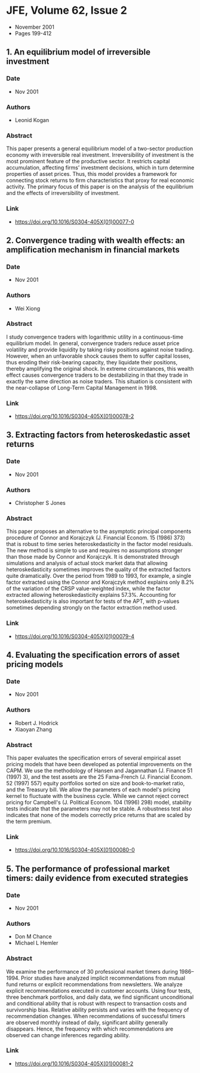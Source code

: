 # JFE, Volume 62, Issue 2
- November 2001
- Pages 199-412

## 1. An equilibrium model of irreversible investment
### Date
- Nov 2001
### Authors
- Leonid Kogan
### Abstract
This paper presents a general equilibrium model of a two-sector production economy with irreversible real investment. Irreversibility of investment is the most prominent feature of the productive sector. It restricts capital accumulation, affecting firms’ investment decisions, which in turn determine properties of asset prices. Thus, this model provides a framework for connecting stock returns to firm characteristics that proxy for real economic activity. The primary focus of this paper is on the analysis of the equilibrium and the effects of irreversibility of investment.
### Link
- https://doi.org/10.1016/S0304-405X(01)00077-0

## 2. Convergence trading with wealth effects: an amplification mechanism in financial markets
### Date
- Nov 2001
### Authors
- Wei Xiong
### Abstract
I study convergence traders with logarithmic utility in a continuous-time equilibrium model. In general, convergence traders reduce asset price volatility and provide liquidity by taking risky positions against noise trading. However, when an unfavorable shock causes them to suffer capital losses, thus eroding their risk-bearing capacity, they liquidate their positions, thereby amplifying the original shock. In extreme circumstances, this wealth effect causes convergence traders to be destabilizing in that they trade in exactly the same direction as noise traders. This situation is consistent with the near-collapse of Long-Term Capital Management in 1998.
### Link
- https://doi.org/10.1016/S0304-405X(01)00078-2

## 3. Extracting factors from heteroskedastic asset returns
### Date
- Nov 2001
### Authors
- Christopher S Jones
### Abstract
This paper proposes an alternative to the asymptotic principal components procedure of Connor and Korajczyk (J. Financial Econom. 15 (1986) 373) that is robust to time series heteroskedasticity in the factor model residuals. The new method is simple to use and requires no assumptions stronger than those made by Connor and Korajczyk. It is demonstrated through simulations and analysis of actual stock market data that allowing heteroskedasticity sometimes improves the quality of the extracted factors quite dramatically. Over the period from 1989 to 1993, for example, a single factor extracted using the Connor and Korajczyk method explains only 8.2% of the variation of the CRSP value-weighted index, while the factor extracted allowing heteroskedasticity explains 57.3%. Accounting for heteroskedasticity is also important for tests of the APT, with p-values sometimes depending strongly on the factor extraction method used.
### Link
- https://doi.org/10.1016/S0304-405X(01)00079-4

## 4. Evaluating the specification errors of asset pricing models
### Date
- Nov 2001
### Authors
- Robert J. Hodrick
- Xiaoyan Zhang
### Abstract
This paper evaluates the specification errors of several empirical asset pricing models that have been developed as potential improvements on the CAPM. We use the methodology of Hansen and Jagannathan (J. Finance 51 (1997) 3), and the test assets are the 25 Fama-French (J. Financial Econom. 52 (1997) 557) equity portfolios sorted on size and book-to-market ratio, and the Treasury bill. We allow the parameters of each model's pricing kernel to fluctuate with the business cycle. While we cannot reject correct pricing for Campbell's (J. Political Econom. 104 (1996) 298) model, stability tests indicate that the parameters may not be stable. A robustness test also indicates that none of the models correctly price returns that are scaled by the term premium.
### Link
- https://doi.org/10.1016/S0304-405X(01)00080-0

## 5. The performance of professional market timers: daily evidence from executed strategies
### Date
- Nov 2001
### Authors
- Don M Chance
- Michael L Hemler
### Abstract
We examine the performance of 30 professional market timers during 1986–1994. Prior studies have analyzed implicit recommendations from mutual fund returns or explicit recommendations from newsletters. We analyze explicit recommendations executed in customer accounts. Using four tests, three benchmark portfolios, and daily data, we find significant unconditional and conditional ability that is robust with respect to transaction costs and survivorship bias. Relative ability persists and varies with the frequency of recommendation changes. When recommendations of successful timers are observed monthly instead of daily, significant ability generally disappears. Hence, the frequency with which recommendations are observed can change inferences regarding ability.
### Link
- https://doi.org/10.1016/S0304-405X(01)00081-2

